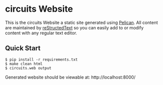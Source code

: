 # circuits Website

This is the circuits Website a static site generated using [Pelican][1].
All content are maintained by [reStructedText][2] so you can easily
add to or modify content with any regular text editor.


## Quick Start

```#!bash
$ pip install -r requirements.txt
$ make clean html
$ circuits.web output
```

Generated website should be viewable at: http://localhost:8000/

  [1]: http://blog.getpelican.com/
  [2]: https://en.wikipedia.org/wiki/ReStructuredText
